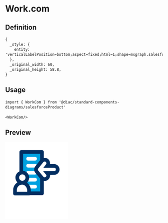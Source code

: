 # Work.com

## Definition

```
{
  _style: { 
    entity: 'verticalLabelPosition=bottom;aspect=fixed;html=1;shape=mxgraph.salesforce.work_com;',
  },
  _original_width: 60,
  _original_height: 58.8,
}
```

## Usage

```
import { WorkCom } from '@diac/standard-components-diagrams/salesforceProduct'

<WorkCom/>
```

## Preview

<img src="./work-com.png" width="200"/>
